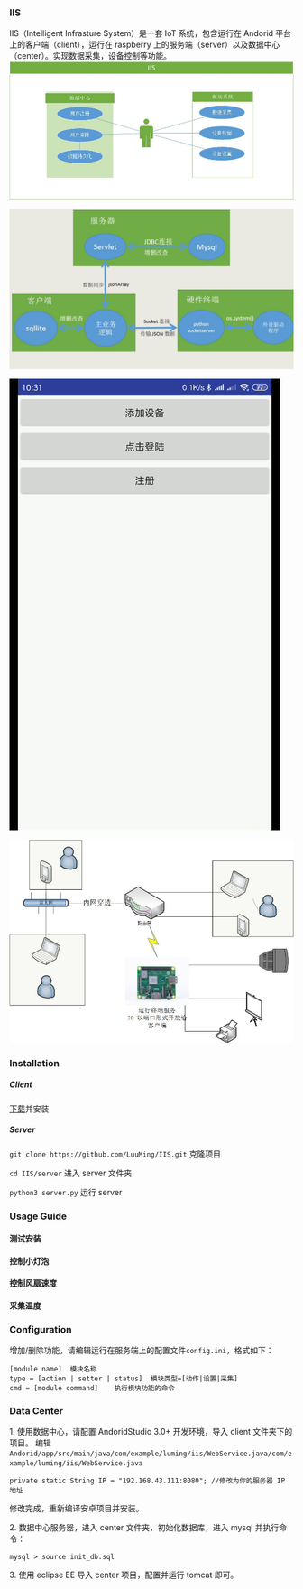 ﻿### IIS
IIS（Intelligent Infrasture System）是一套 IoT 系统，包含运行在 Andorid 平台上的客户端（client），运行在 raspberry 上的服务端（server）以及数据中心（center）。实现数据采集，设备控制等功能。
![](./umlUseCaseDiagram.jpg)

![](./detail.jpg)

![](./client.gif)

![](./server.jpg)

### Installation
##### Client
[下载](https://github.com/LuuMing/IIS/blob/master/client/build/app-release.apk?raw=true)并安装
##### Server
`git clone https://github.com/LuuMing/IIS.git` 克隆项目

`cd IIS/server` 进入 server 文件夹

`python3 server.py` 运行 server

### Usage Guide
#### 测试安装

#### 控制小灯泡

#### 控制风扇速度

#### 采集温度

### Configuration
增加/删除功能，请编辑运行在服务端上的配置文件`config.ini`，格式如下：
```
[module name]  模块名称
type = [action | setter | status]  模块类型=[动作|设置|采集]
cmd = [module command]    执行模块功能的命令
```
### Data Center
1\. 使用数据中心，请配置 AndoridStudio 3.0+ 开发环境，导入 client 文件夹下的项目。
编辑 `Andorid/app/src/main/java/com/example/luming/iis/WebService.java/com/example/luming/iis/WebService.java`
```
private static String IP = "192.168.43.111:8080"; //修改为你的服务器 IP 地址
```
修改完成，重新编译安卓项目并安装。

2\. 数据中心服务器，进入 center 文件夹，初始化数据库，进入 mysql 并执行命令：
```
mysql > source init_db.sql
```
3\. 使用 eclipse EE 导入 center 项目，配置并运行 tomcat 即可。